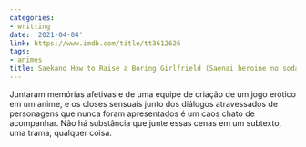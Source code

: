 ```yaml
---
categories:
- writting
date: '2021-04-04'
link: https://www.imdb.com/title/tt3612626
tags:
- animes
title: Saekano How to Raise a Boring Girlfrield (Saenai heroine no sodatekata)
---
```


Juntaram memórias afetivas e de uma equipe de criação de um jogo erótico em um anime, e os closes sensuais junto dos diálogos atravessados de personagens que nunca foram apresentados é um caos chato de acompanhar.  Não há substância que junte essas cenas em um subtexto, uma trama, qualquer coisa.

